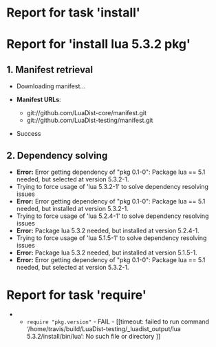 # Report for task 'install'

# Report for 'install lua 5.3.2 pkg'


## 1. Manifest retrieval

- Downloading manifest...

- **Manifest URLs**:
    - git://github.com/LuaDist-core/manifest.git
    - git://github.com/LuaDist-testing/manifest.git
- Success

## 2. Dependency solving

- **Error:** Error getting dependency of "pkg 0.1-0": Package lua == 5.1 needed, but selected at version 5.3.2-1.
- Trying to force usage of 'lua 5.3.2-1' to solve dependency resolving issues
- **Error:** Error getting dependency of "pkg 0.1-0": Package lua == 5.1 needed, but installed at version 5.3.2-1.
- Trying to force usage of 'lua 5.2.4-1' to solve dependency resolving issues
- **Error:** Package lua 5.3.2 needed, but installed at version 5.2.4-1.
- Trying to force usage of 'lua 5.1.5-1' to solve dependency resolving issues
- **Error:** Package lua 5.3.2 needed, but installed at version 5.1.5-1.
- **Error:** Error getting dependency of "pkg 0.1-0": Package lua == 5.1 needed, but selected at version 5.3.2-1.

# Report for task 'require'

 -  - `require "pkg.version"` - FAIL - [[timeout: failed to run command ‘/home/travis/build/LuaDist-testing/_luadist_output/lua 5.3.2/install/bin/lua’: No such file or directory
]]

